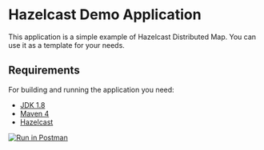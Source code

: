 # Hazelcast Demo Application
This application is a simple example of Hazelcast Distributed Map. You can use it as a template for your needs.

## Requirements
For building and running the application you need:

- [JDK 1.8](https://www.oracle.com/java/technologies/javase-jdk8-downloads.html)
- [Maven 4](https://maven.apache.org)
- [Hazelcast](https://hazelcast.org/imdg/download/)


[![Run in Postman](https://run.pstmn.io/button.svg)](https://app.getpostman.com/run-collection/01680824bfe6bb0ca4f7)




